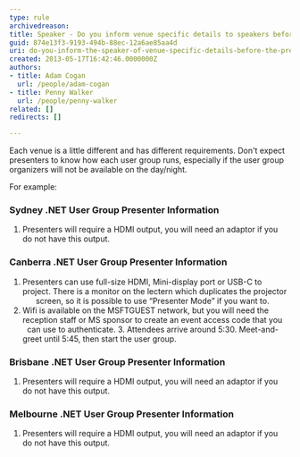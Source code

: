 ```yaml
---
type: rule
archivedreason: 
title: Speaker - Do you inform venue specific details to speakers before presentations?
guid: 874e13f3-9193-494b-88ec-12a6ae85aa4d
uri: do-you-inform-the-speaker-of-venue-specific-details-before-the-presentation
created: 2013-05-17T16:42:46.0000000Z
authors:
- title: Adam Cogan
  url: /people/adam-cogan
- title: Penny Walker
  url: /people/penny-walker
related: []
redirects: []

---
```


Each venue is a little different and has different requirements. Don't expect presenters to know how each user group runs, especially if the user group organizers will not be available on the day/night.

<!--endintro-->

For example:

### Sydney .NET User Group Presenter Information

1. Presenters will require a HDMI output, you will need an adaptor if you do not have this output.

### Canberra .NET User Group Presenter Information

1. Presenters can use full-size HDMI, Mini-display port or USB-C to project. There is a monitor on the lectern which duplicates the projector        screen, so it is possible to use “Presenter Mode” if you want to.
2. Wifi is available on the MSFTGUEST network, but you will need the reception staff or MS sponsor to create an event access code that you      can use to authenticate.
3. Attendees arrive around 5:30. Meet-and-greet until 5:45, then start the user group.

### Brisbane .NET User Group Presenter Information

1. Presenters will require a HDMI output, you will need an adaptor if you do not have this output.

### Melbourne .NET User Group Presenter Information

1. Presenters will require a HDMI output, you will need an adaptor if you do not have this output.
